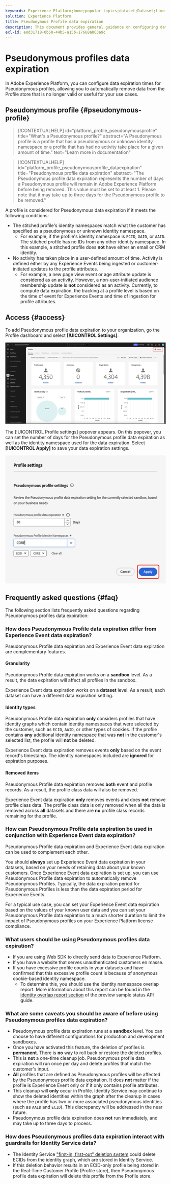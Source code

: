 ```yaml
---
keywords: Experience Platform;home;popular topics;dataset;Dataset;time to live;ttl;time-to-live;pseudonymous;pseudonymous profiles;data expiry;expiry;
solution: Experience Platform
title: Pseudonymous Profile data expiration
description: This document provides general guidance on configuring data expiration for Pseudonymous Profiles within Adobe Experience Platform.
exl-id: e8d31718-0b50-44b5-a15b-17668a063a9c
---
```

# Pseudonymous profiles data expiration

In Adobe Experience Platform, you can configure data expiration times for Pseudonymous profiles, allowing you to automatically remove data from the Profile store that is no longer valid or useful for your use cases.

## Pseudonymous profile {#pseudonymous-profile}

>[!CONTEXTUALHELP]
>id="platform_profile_pseudonymousprofile"
>title="What's a Pseudonymous profile?"
>abstract="A Pseudonymous profile is a profile that has a pseudonymous or unknown identity namespace or a profile that has had no activity take place for a given amount of time."
>text="Learn more in documentation"

>[!CONTEXTUALHELP]
>id="platform_profile_pseudonymousprofile_dataexpiration"
>title="Pseudonymous profile data expiration"
>abstract="The Pseudonymous profile data expiration represents the number of days a Pseudonymous profile will remain in Adobe Experience Platform before being removed. This value must be set to at least 1. Please note that it may take up to three days for the Pseudonymous profile to be removed."

A profile is considered for Pseudonymous data expiration if it meets the following conditions: 

- The stitched profile's identity namespaces match what the customer has specified as a pseudonymous or unknown identity namespace. 
  - For example, if the profile's identity namespace is `ECID`, `GAID`, or `AAID`. The stitched profile has no IDs from any other identity namespace. In this example, a stitched profile does **not** have either an email or CRM identity. 
- No activity has taken place in a user-defined amount of time. Activity is defined either by any Experience Events being ingested or customer-initiated updates to the profile attributes. 
  - For example, a new page view event or age attribute update is considered as an activity. However, a non-user-initiated audience membership update is **not** considered as an activity. Currently, to compute data expiration, the tracking at a profile level is based on the time of event for Experience Events and time of ingestion for profile attributes.

## Access {#access}

To add Pseudonymous profile data expiration to your organization, go the Profile dashboard and select **[!UICONTROL Settings]**.

![The Settings button on the Profile dashboard is highlighted.](./images/pseudonymous-profiles/profile-settings.png)

The [!UICONTROL Profile settings] popover appears. On this popover, you can set the number of days for the Pseudonymous profile data expiration as well as the identity namespace used for the data expiration. Select **[!UICONTROL Apply]** to save your data expiration settings.

![The popover for adding Pseudonymous profile data expiration to your organization's profiles. The Apply button is highlighted.](./images/pseudonymous-profiles/profile-settings-data-expiry.png)

## Frequently asked questions {#faq}

The following section lists frequently asked questions regarding Pseudonymous profiles data expiration:

### How does Pseudonymous Profile data expiration differ from  Experience Event data expiration?

Pseudonymous Profile data expiration and Experience Event data expiration are complementary features.

#### Granularity

Pseudonymous Profile data expiration works on a **sandbox** level. As a result, the data expiration will affect all profiles in the sandbox.

Experience Event data expiration works on a **dataset** level. As a result, each dataset can have a different data expiration setting.

#### Identity types

Pseudonymous Profile data expiration **only** considers profiles that have identity graphs which contain identity namespaces that were selected by the customer, such as `ECID`, `AAID`, or other types of cookies. If the profile contains **any** additional identity namespace that was **not** in the customer's selected list, the profile will **not** be deleted.

Experience Event data expiration removes events **only** based on the event record's timestamp. The identity namespaces included are **ignored** for expiration purposes.

#### Removed items

Pseudonymous Profile data expiration removes **both** event and profile records. As a result, the profile class data will also be removed.

Experience Event data expiration **only** removes events and does **not** remove profile class data. The profile class data is only removed when all the data is removed across **all** datasets and there are **no** profile class records remaining for the profile.

### How can Pseudonymous Profile data expiration be used in conjunction with Experience Event data expiration?

Pseudonymous Profile data expiration and Experience Event data expiration can be used to complement each other.

You should **always** set up Experience Event data expiration in your datasets, based on your needs of retaining data about your known customers. Once Experience Event data expiration is set up, you can use Pseudonymous Profile data expiration to automatically remove Pseudonymous Profiles. Typically, the data expiration period for Pseudonymous Profiles is less than the data expiration period for Experience Events.

For a typical use case, you can set your Experience Event data expiration based on the values of your known user data and you can set your Pseudonymous Profile data expiration to a much shorter duration to limit the impact of Pseudonymous profiles on your Experience Platform license compliance.

### What users should be using Pseudonymous profiles data expiration?

- If you are using Web SDK to directly send data to Experience Platform.
- If you have a website that serves unauthenticated customers en masse.
- If you have excessive profile counts in your datasets and have confirmed that this excessive profile count is because of anonymous cookie-based identity namespace.
  - To determine this, you should use the identity namespace overlap report. More information about this report can be found in the [identity overlap report section](./api/preview-sample-status.md#identity-overlap-report) of the preview sample status API guide.

### What are some caveats you should be aware of before using Pseudonymous profiles data expiration?

- Pseudonymous profile data expiration runs at a **sandbox** level. You can choose to have different configurations for production and development sandboxes.
- Once you have activated this feature, the deletion of profiles is **permanent**. There is **no** way to roll back or restore the deleted profiles.
- This is **not** a one-time cleanup job. Pseudonymous profile data expiration will run once per day and delete profiles that match the customer's input.
- **All** profiles that are defined as Pseudonymous profiles will be affected by the Pseudonymous profile data expiration. It does **not** matter if the profile is Experience Event only or if it only contains profile attributes.
- This cleanup will **only** occur in Profile. Identity Service may continue to show the deleted identities within the graph after the cleanup in cases where the profile has two or more associated pseudonymous identities (such as `AAID` and `ECID`). This discrepancy will be addressed in the near future.
- Pseudonymous profile data expiration does **not** run immediately, and may take up to three days to process.

### How does Pseudonymous profiles data expiration interact with guardrails for Identity Service data?

- The Identity Service ["first-in, first-out" deletion system](../identity-service/guardrails.md) could delete ECIDs from the identity graph, which are stored in Identity Service.
- If this deletion behavior results in an ECID-only profile being stored in the Real-Time Customer Profile (Profile store), then Pseudonymous profile data expiration will delete this profile from the Profile store.
